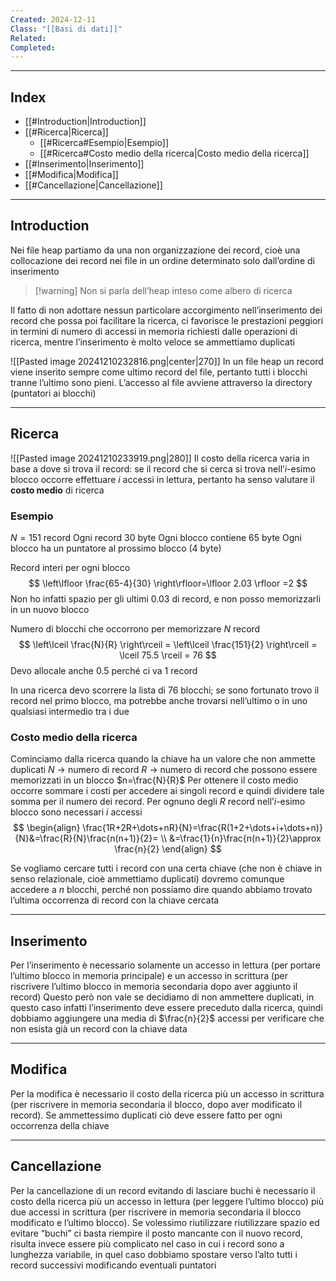 ```yaml
---
Created: 2024-12-11
Class: "[[Basi di dati]]"
Related: 
Completed:
---
```

---
## Index
- [[#Introduction|Introduction]]
- [[#Ricerca|Ricerca]]
	- [[#Ricerca#Esempio|Esempio]]
	- [[#Ricerca#Costo medio della ricerca|Costo medio della ricerca]]
- [[#Inserimento|Inserimento]]
- [[#Modifica|Modifica]]
- [[#Cancellazione|Cancellazione]]
---
## Introduction
Nei file heap partiamo da una non organizzazione dei record, cioè una collocazione dei record nei file in un ordine determinato solo dall’ordine di inserimento

>[!warning] Non si parla dell’heap inteso come albero di ricerca

Il fatto di non adottare nessun particolare accorgimento nell’inserimento dei record che possa poi facilitare la ricerca, ci favorisce le prestazioni peggiori in termini di numero di accessi in memoria richiesti dalle operazioni di ricerca, mentre l’inserimento è molto veloce se ammettiamo duplicati

![[Pasted image 20241210232816.png|center|270]]
In un file heap un record viene inserito sempre come ultimo record del file, pertanto tutti i blocchi tranne l’ultimo sono pieni. L’accesso al file avviene attraverso la directory (puntatori ai blocchi)

---
## Ricerca
![[Pasted image 20241210233919.png|280]]
Il costo della ricerca varia in base a dove si trova il record: se il record che si cerca si trova nell’$i$-esimo blocco occorre effettuare $i$ accessi in lettura, pertanto ha senso valutare il **costo medio** di ricerca

### Esempio
$N=151$ record
Ogni record $30$ byte
Ogni blocco contiene $65$ byte
Ogni blocco ha un puntatore al prossimo blocco ($4$ byte)

Record interi per ogni blocco
$$
\left\lfloor \frac{65-4}{30} \right\rfloor=\lfloor 2.03 \rfloor =2
$$
Non ho infatti spazio per gli ultimi $0.03$ di record, e non posso memorizzarli in un nuovo blocco

Numero di blocchi che occorrono per memorizzare $N$ record
$$
\left\lceil  \frac{N}{R}  \right\rceil = \left\lceil  \frac{151}{2}  \right\rceil = \lceil 75.5 \rceil  = 76
$$
Devo allocale anche $0.5$ perché ci va $1$ record

In una ricerca devo scorrere la lista di $76$ blocchi; se sono fortunato trovo il record nel primo blocco, ma potrebbe anche trovarsi nell’ultimo o in uno qualsiasi intermedio tra i due

### Costo medio della ricerca
Cominciamo dalla ricerca quando la chiave ha un valore che non ammette duplicati
$N$ → numero di record
$R$ → numero di record che possono essere memorizzati in un blocco
$n=\frac{N}{R}$
Per ottenere il costo medio occorre sommare i costi per accedere ai singoli record e quindi dividere tale somma per il numero dei record. Per ognuno degli $R$ record nell’$i$-esimo blocco sono necessari $i$ accessi
$$
\begin{align}
\frac{1R+2R+\dots+nR}{N}=\frac{R(1+2+\dots+i+\dots+n)}{N}&=\frac{R}{N}\frac{n(n+1)}{2}= \\
&=\frac{1}{n}\frac{n(n+1)}{2}\approx \frac{n}{2}
\end{align}
$$

Se vogliamo cercare tutti i record con una certa chiave (che non è chiave in senso relazionale, cioè ammettiamo duplicati) dovremo comunque accedere a $n$ blocchi, perché non possiamo dire quando abbiamo trovato l’ultima occorrenza di record con la chiave cercata

---
## Inserimento
Per l’inserimento è necessario solamente un accesso in lettura (per portare l’ultimo blocco in memoria principale) e un accesso in scrittura (per riscrivere l’ultimo blocco in memoria secondaria dopo aver aggiunto il record)
Questo però non vale se decidiamo di non ammettere duplicati, in questo caso infatti l’inserimento deve essere preceduto dalla ricerca, quindi dobbiamo aggiungere una media di $\frac{n}{2}$ accessi per verificare che non esista già un record con la chiave data

---
## Modifica
Per la modifica è necessario il costo della ricerca più un accesso in scrittura (per riscrivere in memoria secondaria il blocco, dopo aver modificato il record). Se ammettessimo duplicati ciò deve essere fatto per ogni occorrenza della chiave

---
## Cancellazione
Per la cancellazione di un record evitando di lasciare buchi è necessario il costo della ricerca più un accesso in lettura (per leggere l’ultimo blocco) più due accessi in scrittura (per riscrivere in memoria secondaria il blocco modificato e l’ultimo blocco).
Se volessimo riutilizzare riutilizzare spazio ed evitare “buchi” ci basta riempire il posto mancante con il nuovo record, risulta invece essere più complicato nel caso in cui i record sono a lunghezza variabile, in quel caso dobbiamo spostare verso l’alto tutti i record successivi modificando eventuali puntatori